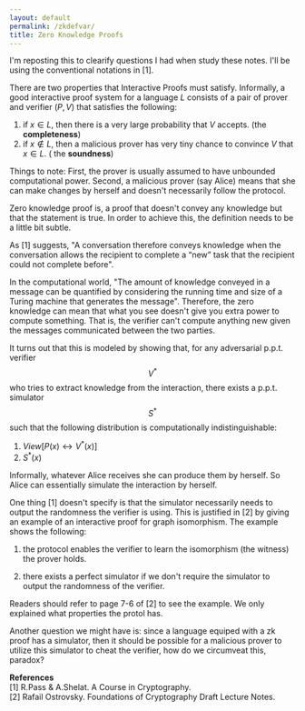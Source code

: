 ```yaml
---
layout: default
permalink: /zkdefvar/
title: Zero Knowledge Proofs
---
```


I'm reposting this to clearify questions I had when study these notes. I'll be using the conventional notations in [1].

There are two properties that Interactive Proofs must satisfy. Informally, a good interactive proof system for a language $L$ consists of a pair of prover and verifier $(P, V)$ that satisfies the following:

1. if $x\in L$, then there is a very large probability that $V$ accepts. (the **completeness**)  
2. if $x\not\in L$, then a malicious prover has very tiny chance to convince $V$ that $x\in L$. ( the **soundness**)  

Things to note: First, the prover is usually assumed to have unbounded computational power. Second, a malicious prover (say Alice) means that she can make changes by herself and doesn't necessarily follow the protocol.  


Zero knowledge proof is, a proof that doesn't convey any knowledge but that the statement is true. In order to achieve this, the definition needs to be a little bit subtle.  

As [1] suggests, "A conversation therefore conveys knowledge when the conversation allows the recipient to complete a “new” task that the recipient could not complete before".

In the computational world, "The amount of knowledge conveyed in a message can be quantified by considering the running time and size of a Turing machine that generates the message". Therefore, the zero knowledge can mean that what you see doesn't give you extra power to compute something. That is, the verifier can't compute anything new given the messages communicated between the two parties.  

It turns out that this is modeled by showing that, for any adversarial p.p.t. verifier $$V^*$$ who tries to extract knowledge from the interaction, there exists a p.p.t. simulator $$S^*$$ such that the following distribution is computationally indistinguishable:  

1. $View[P(x) \leftrightarrow V^*(x)]$  
2. $S^*(x)$  

Informally, whatever Alice receives she can produce them by herself. So Alice can essentially simulate the interaction by herself.  

One thing [1] doesn't specify is that the simulator necessarily needs to output the randomness the verifier is using. This is justified in [2] by giving an example of an interactive proof for graph isomorphism. The example shows the following:  

1. the protocol enables the verifier to learn the isomorphism (the witness) the prover holds.  

2. there exists a perfect simulator if we don't require the simulator to output the randomness of the verifier.  

Readers should refer to page 7-6 of [2] to see the example. We only explained what properties the protol has.

Another question we might have is: since a language equiped with a zk proof has a simulator, then it should be possible for a malicious prover to utilize this simulator to cheat the verifier, how do we circumveat this, paradox?

**References**  
[1] R.Pass & A.Shelat. A Course in Cryptography.  
[2] Rafail Ostrovsky. Foundations of Cryptography Draft Lecture Notes.  
